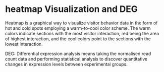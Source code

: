 # heatmap Visualization and DEG 

Heatmap is a graphical way to visualize visitor behavior data in the form of hot and cold spots employing a warm-to-cool color scheme. 
The warm colors indicate sections with the most visitor interaction, red being the area of highest interaction,
and the cool colors point to the sections with the lowest interaction.

DEG:
Differential expression analysis means taking the normalised read count data and performing statistical analysis to discover 
quantitative changes in expression levels between experimental groups.
